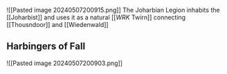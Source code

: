 ![[Pasted image 20240507200915.png]]
The Joharbian Legion inhabits the [[Joharbist]] and uses it as a natural [[_WRK_ Twirn]] connecting [[Thousndoor]] and [[Wiedenwald]]

## Harbingers of Fall
![[Pasted image 20240507200903.png]]
